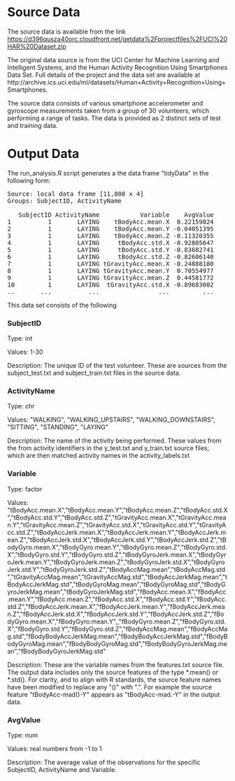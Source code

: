 # Source Data
The source data is available from the link https://d396qusza40orc.cloudfront.net/getdata%2Fprojectfiles%2FUCI%20HAR%20Dataset.zip 

<p>
The original data source is from the UCI Center for Machine Learning and Intelligent Systems, and the 
Human Activity Recognition Using Smartphones Data Set. Full details of the project and the data set are available at http://archive.ics.uci.edu/ml/datasets/Human+Activity+Recognition+Using+Smartphones.
<p>
The source data consists of various smartphone accelerometer and gyroscope measurements taken from a group of 30 volunteers, which performing a range of tasks. The data is provided as 2 distinct sets of test and training data.

# Output Data
The run_analysis.R script generates a the data frame "tidyData" in the following form:

<pre>
Source: local data frame [11,880 x 4]
Groups: SubjectID, ActivityName

   SubjectID ActivityName           Variable    AvgValue
1          1       LAYING    tBodyAcc.mean.X  0.22159824
2          1       LAYING    tBodyAcc.mean.Y -0.04051395
3          1       LAYING    tBodyAcc.mean.Z -0.11320355
4          1       LAYING     tBodyAcc.std.X -0.92805647
5          1       LAYING     tBodyAcc.std.Y -0.83682741
6          1       LAYING     tBodyAcc.std.Z -0.82606140
7          1       LAYING tGravityAcc.mean.X -0.24888180
8          1       LAYING tGravityAcc.mean.Y  0.70554977
9          1       LAYING tGravityAcc.mean.Z  0.44581772
10         1       LAYING  tGravityAcc.std.X -0.89683002
..       ...          ...                ...         ...
</pre>

This data set consists of the following<p>
### SubjectID 

Type: int

Values: 1-30

Description: The unique ID of the test volunteer. These are sources from the subject_test.txt and subject_train.txt files in the source data.


### ActivityName

Type: chr

Values: "WALKING", "WALKING_UPSTAIRS", "WALKING_DOWNSTAIRS", "SITTING", "STANDING", "LAYING"

Description: The name of the activity being performed. These values from the from activity identifiers in the y_test.txt and y_train.txt source files; which are then matched activity names in the activity_labels.txt

### Variable

Type: factor

Values: "tBodyAcc.mean.X","tBodyAcc.mean.Y","tBodyAcc.mean.Z","tBodyAcc.std.X","tBodyAcc.std.Y","tBodyAcc.std.Z","tGravityAcc.mean.X","tGravityAcc.mean.Y","tGravityAcc.mean.Z","tGravityAcc.std.X","tGravityAcc.std.Y","tGravityAcc.std.Z","tBodyAccJerk.mean.X","tBodyAccJerk.mean.Y","tBodyAccJerk.mean.Z","tBodyAccJerk.std.X","tBodyAccJerk.std.Y","tBodyAccJerk.std.Z","tBodyGyro.mean.X","tBodyGyro.mean.Y","tBodyGyro.mean.Z","tBodyGyro.std.X","tBodyGyro.std.Y","tBodyGyro.std.Z","tBodyGyroJerk.mean.X","tBodyGyroJerk.mean.Y","tBodyGyroJerk.mean.Z","tBodyGyroJerk.std.X","tBodyGyroJerk.std.Y","tBodyGyroJerk.std.Z","tBodyAccMag.mean","tBodyAccMag.std","tGravityAccMag.mean","tGravityAccMag.std","tBodyAccJerkMag.mean","tBodyAccJerkMag.std","tBodyGyroMag.mean","tBodyGyroMag.std","tBodyGyroJerkMag.mean","tBodyGyroJerkMag.std","fBodyAcc.mean.X","fBodyAcc.mean.Y","fBodyAcc.mean.Z","fBodyAcc.std.X","fBodyAcc.std.Y","fBodyAcc.std.Z","fBodyAccJerk.mean.X","fBodyAccJerk.mean.Y","fBodyAccJerk.mean.Z","fBodyAccJerk.std.X","fBodyAccJerk.std.Y","fBodyAccJerk.std.Z","fBodyGyro.mean.X","fBodyGyro.mean.Y",,"fBodyGyro.mean.Z","fBodyGyro.std.X","fBodyGyro.std.Y","fBodyGyro.std.Z","fBodyAccMag.mean","fBodyAccMag.std","fBodyBodyAccJerkMag.mean","fBodyBodyAccJerkMag.std","fBodyBodyGyroMag.mean","fBodyBodyGyroMag.std","fBodyBodyGyroJerkMag.mean","fBodyBodyGyroJerkMag.std"

Description: These are the variable names from the features.txt source file. The output data includes only the source features of the type *.mean() or *.std().  For clarity, and to align with R standards, the source feature names have been modified to replace any "()" with ".".  For example the source feature "tBodyAcc-mad()-Y" appears as "tBodyAcc-mad.-Y" in the output data.

### AvgValue
Type: num

Values: real numbers from -1 to 1

Description: The average value of the observations for the specific SubjectID, ActivityName and Variable. 




